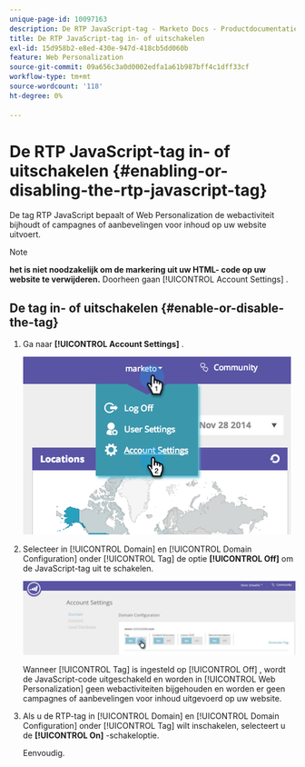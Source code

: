 ```yaml
---
unique-page-id: 10097163
description: De RTP JavaScript-tag - Marketo Docs - Productdocumentatie in- of uitschakelen
title: De RTP JavaScript-tag in- of uitschakelen
exl-id: 15d958b2-e8ed-430e-947d-418cb5dd060b
feature: Web Personalization
source-git-commit: 09a656c3a0d0002edfa1a61b987bff4c1dff33cf
workflow-type: tm+mt
source-wordcount: '118'
ht-degree: 0%

---
```


# De RTP JavaScript-tag in- of uitschakelen {#enabling-or-disabling-the-rtp-javascript-tag}

De tag RTP JavaScript bepaalt of Web Personalization de webactiviteit bijhoudt of campagnes of aanbevelingen voor inhoud op uw website uitvoert.

>[!NOTE]
>
>**het is niet noodzakelijk om de markering uit uw HTML- code op uw website te verwijderen.** Doorheen gaan [!UICONTROL Account Settings] .

## De tag in- of uitschakelen {#enable-or-disable-the-tag}

1. Ga naar **[!UICONTROL Account Settings]** .

   ![](assets/image2014-12-1-23-3a3-3a12.png)

1. Selecteer in [!UICONTROL Domain] en [!UICONTROL Domain Configuration] onder [!UICONTROL Tag] de optie **[!UICONTROL Off]** om de JavaScript-tag uit te schakelen.

   ![](assets/account-settings-domain-tag.jpg)

   Wanneer [!UICONTROL Tag] is ingesteld op [!UICONTROL Off] , wordt de JavaScript-code uitgeschakeld en worden in [!UICONTROL Web Personalization] geen webactiviteiten bijgehouden en worden er geen campagnes of aanbevelingen voor inhoud uitgevoerd op uw website.

1. Als u de RTP-tag in [!UICONTROL Domain] en [!UICONTROL Domain Configuration] onder [!UICONTROL Tag] wilt inschakelen, selecteert u de **[!UICONTROL On]** -schakeloptie.

   Eenvoudig.
